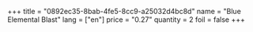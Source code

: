 +++
title = "0892ec35-8bab-4fe5-8cc9-a25032d4bc8d"
name = "Blue Elemental Blast"
lang = ["en"]
price = "0.27"
quantity = 2
foil = false
+++
